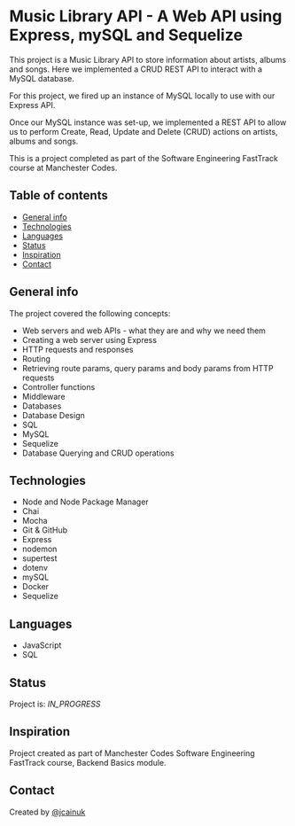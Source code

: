 # Music Library API - A Web API using Express, mySQL and Sequelize

This project is a Music Library API to store information about artists, albums and songs. Here we implemented a CRUD REST API to interact with a MySQL database.

For this project, we fired up an instance of MySQL locally to use with our Express API.

Once our MySQL instance was set-up, we implemented a REST API to allow us to perform Create, Read, Update and Delete (CRUD) actions on artists, albums and songs.

This is a project completed as part of the Software Engineering FastTrack course at Manchester Codes.

## Table of contents

* [General info](#general-info)
* [Technologies](#technologies)
* [Languages](#languages)
* [Status](#status)
* [Inspiration](#inspiration)
* [Contact](#contact)

## General info

 The project covered the following concepts:

* Web servers and web APIs - what they are and why we need them
* Creating a web server using Express
* HTTP requests and responses
* Routing
* Retrieving route params, query params and body params from HTTP requests
* Controller functions
* Middleware
* Databases
* Database Design
* SQL
* MySQL
* Sequelize
* Database Querying and CRUD operations

## Technologies

* Node and Node Package Manager
* Chai
* Mocha
* Git & GitHub
* Express
* nodemon
* supertest
* dotenv
* mySQL
* Docker
* Sequelize


## Languages

* JavaScript
* SQL

## Status

Project is: _IN_PROGRESS_

## Inspiration

Project created as part of Manchester Codes Software Engineering FastTrack course, Backend Basics module.

## Contact

Created by [@jcainuk](https://twitter.com/jcainuk) 